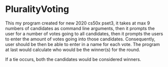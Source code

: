 # PluralityVoting
This my program created for new 2020 cs50x pset3, it takes at max 9 numbers of candidates as command line arguments, then it prompts the user for a number of votes going to all candidates, then it prompts the users to enter the amount of votes going into those candidates. Consequently, user should be then be able to enter in a name for each vote. The program at last would calculate who would be the winner(s) for the round.

If a tie occurs, both the candidates would be considered winners.
